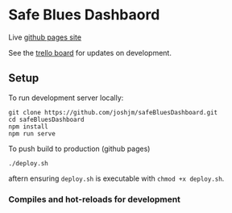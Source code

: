 # Safe Blues Dashbaord

Live [github pages site](https://joshjm.github.io/safeBluesDashboard/)

See the [trello board](https://trello.com/b/zOFm4RfY/safeblues-dashboard) for updates on development. 
## Setup
To run development server locally:
```
git clone https://github.com/joshjm/safeBluesDashboard.git
cd safeBluesDashboard
npm install
npm run serve
```

To push build to production (github pages)
```
./deploy.sh
```
aftern ensuring `deploy.sh` is executable with `chmod +x deploy.sh`.

### Compiles and hot-reloads for development
```
```
